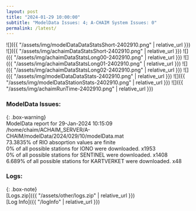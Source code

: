 ```yaml
---
layout: post
title: "2024-01-29 10:00:00"
subtitle: "ModelData Issues: 4; A-CHAIM System Issues: 0"
permalink: /latest/
---
```


![]({{ "/assets/img/modelDataDataStatsShort-2402910.png" | relative_url }})
![]({{ "/assets/img/achaimDataStatsShort-2402910.png" | relative_url }})
![]({{ "/assets/img/achaimDataStatsLong00-2402910.png" | relative_url }})
![]({{ "/assets/img/achaimDataStatsLong01-2402910.png" | relative_url }})
![]({{ "/assets/img/achaimDataStatsLong02-2402910.png" | relative_url }})
![]({{ "/assets/img/modelDataDataStats-2402910.png" | relative_url }})
![]({{ "/assets/img/modelDataStationStats-2402910.png" | relative_url }})
![]({{ "/assets/img/achaimRunTime-2402910.png" | relative_url }})


### ModelData Issues:  
  
{: .box-warning}  
 ModelData report for 29-Jan-2024 10:15:09   
 /home/chaim/ACHAIM_SERVER/A-CHAIM/modelData/2024/029/10/modelData.mat   
 73.3835% of RIO absoprtion values are finite   
 0% of all possible stations for IONO were downloaded. x1953   
 0% of all possible stations for SENTINEL were downloaded. x1408   
 6.689% of all possible stations for KARTVERKET were downloaded. x48   
  


### Logs:  
  
{: .box-note}  
[Logs.zip]({{ "/assets/other/logs.zip" | relative_url }})  
[Log Info]({{ "/logInfo" | relative_url }})  

